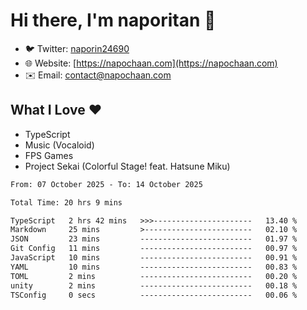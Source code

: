 # Hi there, I'm naporitan 👋

- 🐦 Twitter: [naporin24690](https://twitter.com/naporin24690)
- 🌐 Website: [https://napochaan.com](https://napochaan.com)
- ✉️ Email: [contact@napochaan.com](mailto:contact@napochaan.com)

## What I Love ❤️
- TypeScript
- Music (Vocaloid)
- FPS Games
- Project Sekai (Colorful Stage! feat. Hatsune Miku)

<!--START_SECTION:waka-->

```txt
From: 07 October 2025 - To: 14 October 2025

Total Time: 20 hrs 9 mins

TypeScript   2 hrs 42 mins   >>>----------------------   13.40 %
Markdown     25 mins         >------------------------   02.10 %
JSON         23 mins         -------------------------   01.97 %
Git Config   11 mins         -------------------------   00.97 %
JavaScript   10 mins         -------------------------   00.91 %
YAML         10 mins         -------------------------   00.83 %
TOML         2 mins          -------------------------   00.20 %
unity        2 mins          -------------------------   00.18 %
TSConfig     0 secs          -------------------------   00.06 %
```

<!--END_SECTION:waka-->

